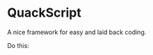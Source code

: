 # QuackScript

A nice framework for easy and laid back coding.

Do this:

<code><script src="https://cdn.jsdelivr.net/gh/Craftingexpert1/quackscript/quack.js"></script>
  
<script type="text/quackscript"></code>
